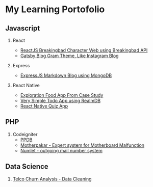 # My Learning Portofolio

## Javascript
1. React
    - [ReactJS Breakingbad Character Web using Breakingbad API](https://github.com/chimemoo/reactjs-breakingbad-character)
    - [Gatsby Blog Gram Theme, Like Instagram Blog](https://github.com/chimemoo/gatsby-blog-gram-theme)

2. Express
    - [ExpressJS Markdown Blog using MongoDB](https://github.com/chimemoo/expressjs-simple-markdown-blog)


3. React Native
    - [Exploration Food App From Case Study](https://github.com/chimemoo/explorationFoodApp)
    - [Very Simple Todo App using RealmDB](https://github.com/chimemoo/VerySimpleTodoApp)
    - [React Native Quiz App](https://github.com/chimemoo/reactnativequizapp)



## PHP
1. Codeigniter
    - [PPDB](https://github.com/chimemoo/ppdb)
    - [Motherpakar - Expert system for Motherboard Malfunction](https://github.com/chimemoo/motherpakar)
    - [Numlet - outgoing mail number system](https://github.com/chimemoo/numlet)



## Data Science
1. [Telco Churn Analysis - Data Cleaning](https://github.com/chimemoo/MyDataSciencePortofolio/blob/master/Telco%20Churn%20Analysis/STWD_1_Telco_Churn_Analysis_Data_Cleaning.ipynb)